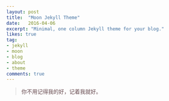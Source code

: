 ```yaml
---
layout: post
title:  "Moon Jekyll Theme"
date:   2016-04-06
excerpt: "Minimal, one column Jekyll theme for your blog."
likes: true
tag:
- jekyll 
- moon
- blog
- about
- theme
comments: true
---
```


<blockquote><p style="color:RGB(103, 74, 79);">你不用记得我的好，记着我就好。</p></blockquote>


